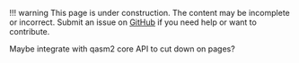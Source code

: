 !!! warning
    This page is under construction. The content may be incomplete or incorrect. Submit an issue
    on [GitHub](https://github.com/QuEraComputing/bloqade/issues/new) if you need help or want to
    contribute.

Maybe integrate with qasm2 core API to cut down on pages?
